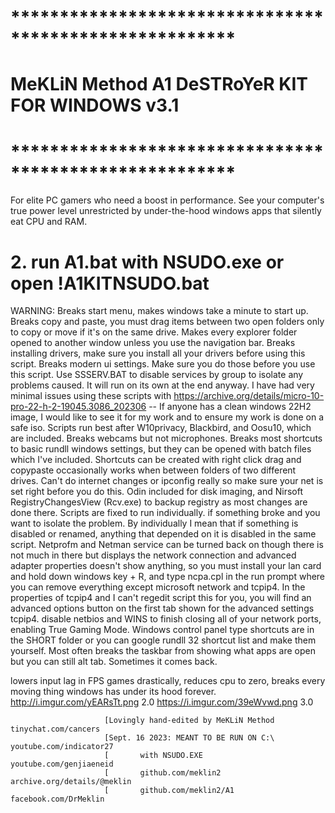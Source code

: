 
#                *******************************************************
#                 MeKLiN Method A1 DeSTRoYeR KIT FOR WINDOWS v3.1
#                *******************************************************
For elite PC gamers who need a boost in performance. See your computer's true power level unrestricted by under-the-hood windows apps that silently eat CPU and RAM.

# 2. run A1.bat with NSUDO.exe or open !A1KITNSUDO.bat

WARNING: Breaks start menu, makes windows take a minute to start up. Breaks copy and paste, you must drag items between two open folders only to copy or move if it's on the same drive. Makes every explorer folder opened to another window unless you use the navigation bar. Breaks installing drivers, make sure you install all your drivers before using this script. Breaks modern ui settings. Make sure you do those before you use this script. Use SSSERV.BAT to disable services by group to isolate any problems caused. It will run on its own at the end anyway. I have had very minimal issues using these scripts with https://archive.org/details/micro-10-pro-22-h-2-19045.3086_202306 -- If anyone has a clean windows 22H2 image, I would like to see it for my work and to ensure my work is done on a safe iso. Scripts run best after W10privacy, Blackbird, and Oosu10, which are included. Breaks webcams but not microphones. Breaks most shortcuts to basic rundll windows settings, but they can be opened with batch files which I've included. Shortcuts can be created with right click drag and copypaste occasionally works when between folders of two different drives. Can't do internet changes or ipconfig really so make sure your net is set right before you do this. Odin included for disk imaging, and Nirsoft RegistryChangesView (Rcv.exe) to backup registry as most changes are done there. Scripts are fixed to run individually. if something broke and you want to isolate the problem. By individually I mean that if something is disabled or renamed, anything that depended on it is disabled in the same script. Netprofm and Netman service can be turned back on though there is not much in there but displays the network connection and advanced adapter properties doesn't show anything, so you must install your lan card and hold down windows key + R, and type ncpa.cpl in the run prompt where you can remove everything except microsoft network and tcpip4. In the properties of tcpip4 and I can't regedit script this for you, you will find an advanced options button on the first tab shown for the advanced settings tcpip4. disable netbios and WINS to finish closing all of your network ports, enabling True Gaming Mode. Windows control panel type shortcuts are in the SHORT folder or you can google rundll 32 shortcut list and make them yourself. Most often breaks the taskbar from showing what apps are open but you can still alt tab. Sometimes it comes back.

lowers input lag in FPS games drastically, reduces cpu to zero, breaks every moving thing windows has under its hood forever.
http://i.imgur.com/yEARsTt.png 2.0
https://i.imgur.com/39eWvwd.png 3.0

                         [Lovingly hand-edited by MeKLiN Method  tinychat.com/cancers
                         [Sept. 16 2023: MEANT TO BE RUN ON C:\   youtube.com/indicator27
                         [       with NSUDO.EXE                  youtube.com/genjiaeneid
                         [       github.com/meklin2              archive.org/details/@meklin
                         [       github.com/meklin2/A1           facebook.com/DrMeklin
